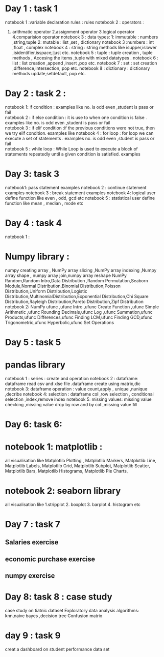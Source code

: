#  Day 1 : task 1
 notebook 1 :variable declaration rules
: rules
notebook 2 : operators :
1. arithmatic operator 2.assignment operator 3.logical operator 4.comparision operator
notebook 3 :  data types:
1: immutable : numbers ,string,tuple
2: mutable : list ,set , dictionary
notebook 3 :numbers :
int ,float , complex
notebook 4 :  string :
string methods like isupper,islower ,isidentifier,isspace,ljust etc.
notebook 5 : tuple :
tuple creation , tuple methods , Accesing the items ,tuple with mixed datatypes .
notebook 6 : list :
list creation ,append ,insert ,pop etc.
 notebook 7 : set :
set creation ,difference,intersection, pop etc.
 notebook 8 : dictionary :
dictionary methods update,setdefault, pop etc.

# Day 2 : task 2 :
notebook 1: if condition : examples like  no. is odd even ,student is pass or fail  
notebook 2 : if else condition :  it is use to when one condition is false . examples  like no. is odd even ,student is pass or fail  
notebook 3 : if elif condition :if the previous conditions were not true, then we  try elif condition.  examples like
notebook 4 : for loop : for loop we can execute a set of statements . examples no. is odd even ,student is pass or fail  
notebook 5 : while loop : While Loop is used to execute a block of statements repeatedly until a given condition is satisfied. examples

# Day 3: task 3
notebook1: pass statement examples
notebook 2 : continue statement examples
notebook 3 : break statement examples
notebook 4: logical user define function like even , odd, gcd etc
notebook 5 : statistical user define function like mean , median , mode etc

# Day 4 : task 4
notebook 1 :
 # Numpy library :
numpy creating array , NumPy array slicing ,NumPy array indexing ,Numpy array shape , numpy array join,numpy array  reshape
NumPy Random,Random Intro,Data Distribution
,Random Permutation,Seaborn Module,Normal Distribution,Binomial Distribution,Poisson Distribution,Uniform Distribution,Logistic Distribution,MultinomialDistribution,Exponential Distribution,Chi Square Distribution,Rayleigh Distribution,Pareto Distribution,Zipf Distribution
notebook 2:
NumPy ufunc ,ufunc Intro ,ufunc Create Function ,ufunc Simple Arithmetic ,ufunc Rounding Decimals,ufunc Log  ,ufunc Summation,ufunc Products,ufunc Differences,ufunc Finding LCM,ufunc Finding GCD,ufunc Trigonometric,ufunc Hyperbolic,ufunc Set Operations

# Day 5 : task 5
# pandas library
notebook 1 : series : create and operation
notebook 2 : dataframe:
dataframe read csv and xlse file .dataframe create using matrix,dic
notebook 3: dataframe operation :
value count,apply , unique ,nunique ,decribe
notebook 4: selection :
dataframe col ,row selection , conditional selection ,index,remove index
notebook 5: missing values:
missing value checking ,missing value drop by row and by col ,missing value fill

 # Day 6: task 6:
  # notebook 1: matplotlib :
 all visualisation like
Matplotlib Plotting ,
Matplotlib Markers,
Matplotlib Line,
Matplotlib Labels,
Matplotlib Grid,
Matplotlib Subplot,
Matplotlib Scatter,
Matplotlib Bars,
Matplotlib Histograms,
Matplotlib Pie Charts,
 # notebook 2: seaborn library
all visualisation like
1.stripplot 2. boxplot 3. barplot 4. histogram etc

# Day 7 : task 7
## Salaries exercise
## economic purchase exercise
## numpy exercise

# Day 8: task 8 : case study
case study on tiatnic dataset
Exploratory data analysis
algorithms: knn,naive bayes ,decision tree
Confusion matrix

# day 9 : task 9
 creat a dashboard on student performance data set

